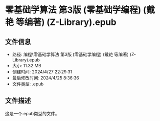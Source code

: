 ﻿# 零基础学算法 第3版 (零基础学编程) (戴艳 等编著) (Z-Library).epub

## 文件信息
- 路径: 编程\零基础学算法 第3版 (零基础学编程) (戴艳 等编著) (Z-Library).epub
- 大小: 11.32 MB
- 创建时间: 2024/4/27 22:29:31
- 最后修改时间: 2024/4/25 8:36:36
- 文件类型: .epub

## 文件描述
这是一个.epub类型的文件。

